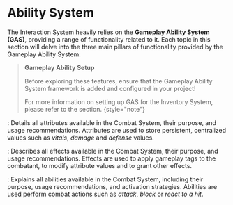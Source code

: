 # Ability System
<primary-label ref="interaction"/>

The Interaction System heavily relies on the **Gameplay Ability System (GAS)**, providing a range of functionality related to it.
Each topic in this section will delve into the three main pillars of functionality provided by the Gameplay Ability System:

> **Gameplay Ability Setup**
>
> Before exploring these features, ensure that the Gameplay Ability System framework is added and configured in your project!
>
> For more information on setting up GAS for the Inventory System, please refer to the [](inv_setup.md) section.
{style="note"}

[](cbt_attributes.md)
: Details all attributes available in the Combat System, their purpose, and usage recommendations. Attributes
are used to store persistent, centralized values such as _vitals_, _damage_ and _defense_ values.

[](cbt_effects.md)
: Describes all effects available in the Combat System, their purpose, and usage recommendations. Effects are
used to apply gameplay tags to the combatant, to modify attribute values and to grant other effects.

[](cbt_abilities.md)
: Explains all abilities available in the Combat System, including their purpose, usage recommendations, and
activation strategies. Abilities are used perform combat actions such as _attack_, _block_ or _react to a hit_.
